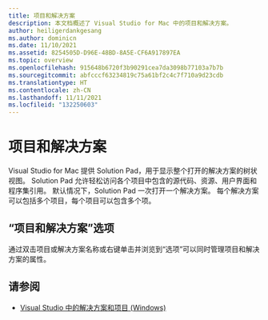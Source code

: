 ```yaml
---
title: 项目和解决方案
description: 本文档概述了 Visual Studio for Mac 中的项目和解决方案。
author: heiligerdankgesang
ms.author: dominicn
ms.date: 11/10/2021
ms.assetid: 8254505D-D96E-48BD-8A5E-CF6A917897EA
ms.topic: overview
ms.openlocfilehash: 915648b6720f3b90291cea7da3098b77103a7b7b
ms.sourcegitcommit: abfcccf63234819c75a61bf2c4c7f710a9d23cdb
ms.translationtype: HT
ms.contentlocale: zh-CN
ms.lasthandoff: 11/11/2021
ms.locfileid: "132250603"
---
```

# <a name="projects-and-solutions"></a>项目和解决方案

Visual Studio for Mac 提供 Solution Pad，用于显示整个打开的解决方案的树状视图。 Solution Pad 允许轻松访问各个项目中包含的源代码、资源、用户界面和程序集引用。 默认情况下，Solution Pad 一次打开一个解决方案。 每个解决方案可以包括多个项目，每个项目可以包含多个项。

## <a name="project-and-solution-options"></a>“项目和解决方案”选项

通过双击项目或解决方案名称或右键单击并浏览到“选项”可以同时管理项目和解决方案的属性。

## <a name="see-also"></a>请参阅

- [Visual Studio 中的解决方案和项目 (Windows)](/visualstudio/ide/solutions-and-projects-in-visual-studio)
